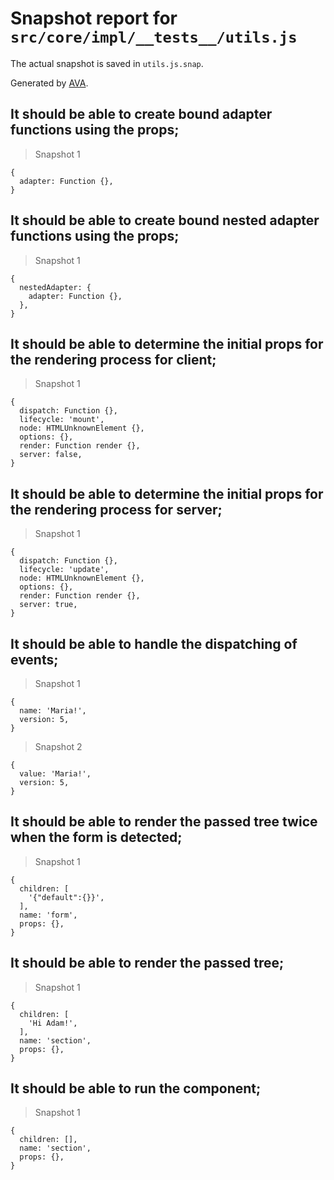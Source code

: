 # Snapshot report for `src/core/impl/__tests__/utils.js`

The actual snapshot is saved in `utils.js.snap`.

Generated by [AVA](https://avajs.dev).

## It should be able to create bound adapter functions using the props;

> Snapshot 1

    {
      adapter: Function {},
    }

## It should be able to create bound nested adapter functions using the props;

> Snapshot 1

    {
      nestedAdapter: {
        adapter: Function {},
      },
    }

## It should be able to determine the initial props for the rendering process for client;

> Snapshot 1

    {
      dispatch: Function {},
      lifecycle: 'mount',
      node: HTMLUnknownElement {},
      options: {},
      render: Function render {},
      server: false,
    }

## It should be able to determine the initial props for the rendering process for server;

> Snapshot 1

    {
      dispatch: Function {},
      lifecycle: 'update',
      node: HTMLUnknownElement {},
      options: {},
      render: Function render {},
      server: true,
    }

## It should be able to handle the dispatching of events;

> Snapshot 1

    {
      name: 'Maria!',
      version: 5,
    }

> Snapshot 2

    {
      value: 'Maria!',
      version: 5,
    }

## It should be able to render the passed tree twice when the form is detected;

> Snapshot 1

    {
      children: [
        '{"default":{}}',
      ],
      name: 'form',
      props: {},
    }

## It should be able to render the passed tree;

> Snapshot 1

    {
      children: [
        'Hi Adam!',
      ],
      name: 'section',
      props: {},
    }

## It should be able to run the component;

> Snapshot 1

    {
      children: [],
      name: 'section',
      props: {},
    }
